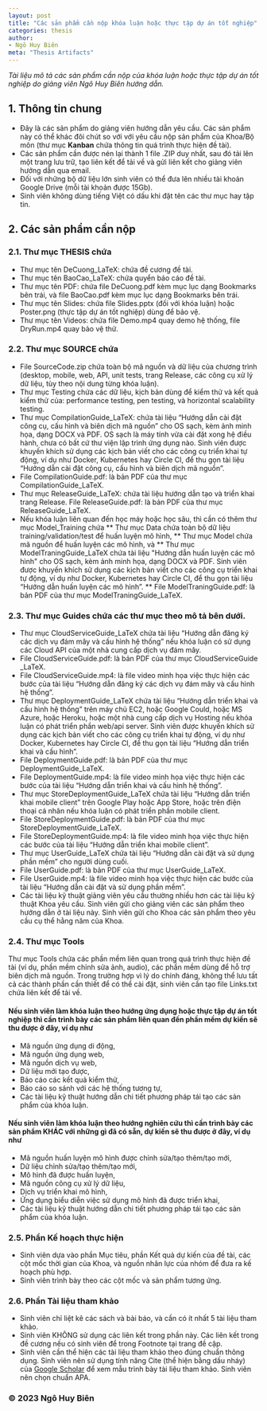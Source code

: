 ```yaml
---
layout: post
title: "Các sản phẩm cần nộp khóa luận hoặc thực tập dự án tốt nghiệp"
categories: thesis
author:
- Ngô Huy Biên
meta: "Thesis Artifacts"
---
```

_Tài liệu mô tả các sản phẩm cần nộp của khóa luận hoặc thực tập dự án tốt nghiệp do giảng viên Ngô Huy Biên hướng dẫn._

## 1. Thông tin chung
* Đây là các sản phẩm do giảng viên hướng dẫn yêu cầu. Các sản phẩm này có thể khác đôi chút so với với yêu cầu nộp sản phẩm của Khoa/Bộ môn (thư mục **Kanban** chứa thông tin quá trình thực hiện đề tài).
* Các sản phẩm cần được nén lại thành 1 file .ZIP duy nhất, sau đó tải lên một trang lưu trữ, tạo liên kết để tải về và gửi liên kết cho giảng viên hướng dẫn qua email.
* Đối với những bộ dữ liệu lớn sinh viên có thể đưa lên nhiều tài khoản Google Drive (mỗi tài khoản được 15Gb).
* Sinh viên không dùng tiếng Việt có dấu khi đặt tên các thư mục hay tập tin.

## 2. Các sản phẩm cần nộp

### 2.1. Thư mục THESIS chứa
* Thư mục tên DeCuong_LaTeX: chứa đề cương đề tài.
* Thư mục tên BaoCao_LaTeX: chứa quyển báo cáo đề tài.
* Thư mục tên PDF: chứa file DeCuong.pdf kèm mục lục dạng Bookmarks bên trái, và file BaoCao.pdf kèm mục lục dạng Bookmarks bên trái.
* Thư mục tên Slides: chứa file Slides.pptx (đối với khóa luận) hoặc Poster.png (thực tập dự án tốt nghiệp) dùng để bảo vệ.
* Thư mục tên Videos: chứa file Demo.mp4 quay demo hệ thống, file DryRun.mp4 quay bảo vệ thử.

### 2.2. Thư mục SOURCE chứa
* File SourceCode.zip chứa toàn bộ mã nguồn và dữ liệu của chương trình (desktop, mobile, web, API, unit tests, trang Release, các công cụ xử lý dữ liệu, tùy theo nội dung từng khóa luận).
* Thư mục Testing chứa các dữ liệu, kịch bản dùng để kiểm thử và kết quả kiểm thử của: performance testing, pen testing, và horizontal scalability testing.
* Thư mục CompilationGuide_LaTeX: chứa tài liệu “Hướng dẫn cài đặt công cụ, cấu hình và biên dịch mã nguồn” cho OS sạch, kèm ảnh minh họa, dạng DOCX và PDF. OS sạch là máy tính vừa cài đặt xong hệ điều hành, chưa có bất cứ thư viện lập trình ứng dụng nào. Sinh viên được khuyến khích sử dụng các kịch bản viết cho các công cụ triển khai tự động, ví dụ như Docker, Kubernetes hay Circle CI, để thu gọn tài liệu “Hướng dẫn cài đặt công cụ, cấu hình và biên dịch mã nguồn”.
* File CompilationGuide.pdf: là bản PDF của thư mục CompilationGuide_LaTeX.
* Thư mục ReleaseGuide_LaTeX: chứa tài liệu hướng dẫn tạo và triển khai trang Release.
File ReleaseGuide.pdf: là bản PDF của thư mục ReleaseGuide_LaTeX.
* Nếu khóa luận liên quan đến học máy hoặc học sâu, thì cần có thêm thư mục Model_Training chứa 
** Thư mục Data chứa toàn bộ dữ liệu training/validation/test để huấn luyện mô hình, 
** Thư mục Model chứa mã nguồn để huấn luyện các mô hình, và
** Thư mục ModelTraningGuide_LaTeX chứa tài liệu "Hướng dẫn huấn luyện các mô hình" cho OS sạch, kèm ảnh minh họa, dạng DOCX và PDF. Sinh viên được khuyến khích sử dụng các kịch bản viết cho các công cụ triển khai tự động, ví dụ như Docker, Kubernetes hay Circle CI, để thu gọn tài liệu “Hướng dẫn huấn luyện các mô hình”.
** File ModelTraningGuide.pdf: là bản PDF của thư mục ModelTraningGuide_LaTeX.

### 2.3. Thư mục Guides chứa các thư mục theo mô tả bên dưới.
* Thư mục CloudServiceGuide_LaTeX chứa tài liệu “Hướng dẫn đăng ký các dịch vụ đám mây và cấu hình hệ thống” nếu khóa luận có sử dụng các Cloud API của một nhà cung cấp dịch vụ đám mây.
* File CloudServiceGuide.pdf: là bản PDF của thư mục CloudServiceGuide _LaTeX.
* File CloudServiceGuide.mp4: là file video minh họa việc thực hiện các bước của tài liệu “Hướng dẫn đăng ký các dịch vụ đám mây và cấu hình hệ thống”.
* Thư mục DeploymentGuide_LaTeX chứa tài liệu “Hướng dẫn triển khai và cấu hình hệ thống” trên máy chủ EC2, hoặc Google Could, hoặc MS Azure, hoặc Heroku, hoặc một nhà cung cấp dịch vụ Hosting nếu khóa luận có phát triển phần web/api server. Sinh viên được khuyến khích sử dụng các kịch bản viết cho các công cụ triển khai tự động, ví dụ như Docker, Kubernetes hay Circle CI, để thu gọn tài liệu “Hướng dẫn triển khai và cấu hình”.
* File DeploymentGuide.pdf: là bản PDF của thư mục DeploymentGuide_LaTeX.
* File DeploymentGuide.mp4: là file video minh họa việc thực hiện các bước của tài liệu “Hướng dẫn triển khai và cấu hình hệ thống”.
* Thư mục StoreDeploymentGuide_LaTeX chứa tài liệu “Hướng dẫn triển khai mobile client” trên Google Play hoặc App Store, hoặc trên điện thoại cá nhân nếu khóa luận có phát triển phần mobile client.
* File StoreDeploymentGuide.pdf: là bản PDF của thư mục StoreDeploymentGuide_LaTeX.
* File StoreDeploymentGuide.mp4: là file video minh họa việc thực hiện các bước của tài liệu “Hướng dẫn triển khai mobile client”.
* Thư mục UserGuide_LaTeX chứa tài liệu “Hướng dẫn cài đặt và sử dụng phần mềm” cho người dùng cuối.
* File UserGuide.pdf: là bản PDF của thư mục UserGuide_LaTeX.
* File UserGuide.mp4: là file video minh họa việc thực hiện các bước của tài liệu “Hướng dẫn cài đặt và sử dụng phần mềm”.
* Các tài liệu kỹ thuật giảng viên yêu cầu thường nhiều hơn các tài liệu kỹ thuật Khoa yêu cầu. Sinh viên gửi cho giảng viên các sản phẩm theo hướng dẫn ở tài liệu này. Sinh viên gửi cho Khoa các sản phẩm theo yêu cầu cụ thể hằng năm của Khoa.

### 2.4. Thư mục Tools
Thư mục Tools chứa các phần mềm liên quan trong quá trình thực hiện đề tài (ví dụ, phần mềm chỉnh sửa ảnh, audio), các phần mềm dùng để hỗ trợ biên dịch mã nguồn. Trong trường hợp vì lý do chính đáng, không thể lưu tất cả các thành phần cần thiết để có thể cài đặt, sinh viên cần tạo file Links.txt chứa liên kết để tải về.

#### Nếu sinh viên làm khóa luận theo hướng ứng dụng hoặc thực tập dự án tốt nghiệp thì cần trình bày các sản phẩm liên quan đến phần mềm dự kiến sẽ thu được ở đây, ví dụ như
* Mã nguồn ứng dụng di động, 
* Mã nguồn ứng dụng web, 
* Mã nguồn dịch vụ web, 
* Dữ liệu mới tạo được,
* Báo cáo các kết quả kiểm thử,
* Báo cáo so sánh với các hệ thống tương tự,
* Các tài liệu kỹ thuật hướng dẫn chi tiết phương pháp tái tạo các sản phẩm của khóa luận.

#### Nếu sinh viên làm khóa luận theo hướng nghiên cứu thì cần trình bày các sản phẩm KHÁC với những gì đã có sẵn, dự kiến sẽ thu được ở đây, ví dụ như
* Mã nguồn huấn luyện mô hình được chỉnh sửa/tạo thêm/tạo mới,
* Dữ liệu chỉnh sửa/tạo thêm/tạo mới,
* Mô hình đã được huấn luyện,
* Mã nguồn công cụ xử lý dữ liệu,
* Dịch vụ triển khai mô hình,
* Ứng dụng biểu diễn việc sử dụng mô hình đã được triển khai,
* Các tài liệu kỹ thuật hướng dẫn chi tiết phương pháp tái tạo các sản phẩm của khóa luận.

### 2.5. Phần Kế hoạch thực hiện
* Sinh viên dựa vào phần Mục tiêu, phần Kết quả dự kiến của đề tài, các cột mốc thời gian của Khoa, và nguồn nhân lực của nhóm để đưa ra kế hoạch phù hợp.
* Sinh viên trình bày theo các cột mốc và sản phẩm tương ứng.

### 2.6. Phần Tài liệu tham khảo
* Sinh viên chỉ liệt kê các sách và bài báo, và cần có ít nhất 5 tài liệu tham khảo.
* Sinh viên KHÔNG sử dụng các liên kết trong phần này. Các liên kết trong đề cương nếu có sinh viên để trong Footnote tại trang đề cập.
* Sinh viên cần thể hiện các tài liệu tham khảo theo đúng chuẩn thông dụng. Sinh viên nên sử dụng tính năng Cite (thể hiện bằng dấu nháy) của [Google Scholar](https://scholar.google.com.vn/scholar?hl=en&as_sdt=0%2C5&q=Efficient+backprop) để xem mẫu trình bày tài liệu tham khảo. Sinh viên nên chọn chuẩn APA.

### &copy; 2023 Ngô Huy Biên
